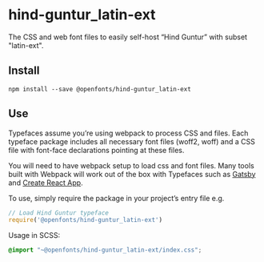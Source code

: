 
# hind-guntur_latin-ext

The CSS and web font files to easily self-host “Hind Guntur” with subset "latin-ext".

## Install

`npm install --save @openfonts/hind-guntur_latin-ext`

## Use

Typefaces assume you’re using webpack to process CSS and files. Each typeface
package includes all necessary font files (woff2, woff) and a CSS file with
font-face declarations pointing at these files.

You will need to have webpack setup to load css and font files. Many tools built
with Webpack will work out of the box with Typefaces such as [Gatsby](https://github.com/gatsbyjs/gatsby)
and [Create React App](https://github.com/facebookincubator/create-react-app).

To use, simply require the package in your project’s entry file e.g.

```javascript
// Load Hind Guntur typeface
require('@openfonts/hind-guntur_latin-ext')
```

Usage in SCSS:
```scss
@import "~@openfonts/hind-guntur_latin-ext/index.css";
```
